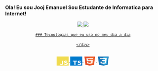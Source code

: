 
### Ola! Eu sou Jooj Emanuel Sou Estudante de Informatica para Internet!

<div align="center">
  <a href="https://github.com/JoojEmanuel">
    <img height="150em" src="https://github-readme-stats.vercel.app/api?username=JoojEmanuel&show_icons=true&theme=dracula&include_all_commits=true&count_private=true"/>
    <img height="150em" src="https://github-readme-stats.vercel.app/api/top-langs/?username=JoojEmanuel&layout=compact&langs_count=7&theme=dracula"/>
    
    
    ### Tecnologias que eu uso no meu dia a dia
    
    </div>
<div style="display: inline_block"><br>
  <img align="center" alt="dsouloficial-Js" height="30" width="40" src="https://raw.githubusercontent.com/devicons/devicon/master/icons/javascript/javascript-plain.svg">
  <img align="center" alt="dsoulfocial-Ts" height="30" width="40" src="https://raw.githubusercontent.com/devicons/devicon/master/icons/typescript/typescript-plain.svg">

  <img align="center" alt="dsouloficial-HTML" height="30" width="40" src="https://raw.githubusercontent.com/devicons/devicon/master/icons/html5/html5-original.svg">
  <img align="center" alt="dsouloficial-CSS" height="30" width="40" src="https://raw.githubusercontent.com/devicons/devicon/master/icons/css3/css3-original.svg">
  

